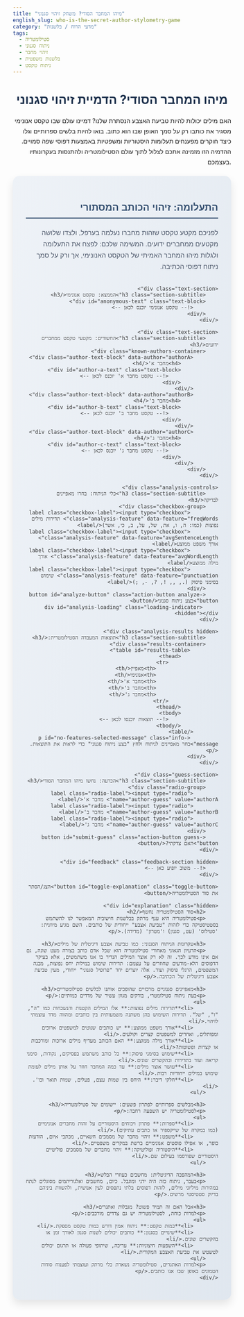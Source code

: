 ```yaml
---
title: "מיהו המחבר הסודי? משחק זיהוי סגנוני"
english_slug: who-is-the-secret-author-stylometry-game
category: "מדעי הרוח / בלשנות"
tags:
  - סטילומטריה
  - ניתוח סגנוני
  - זיהוי מחבר
  - בלשנות משפטית
  - ניתוח טקסט
---
```

# מיהו המחבר הסודי? הדמיית זיהוי סגנוני

האם מילים יכולות להיות טביעת האצבע הנסתרת שלנו? דמיינו עולם שבו טקסט אנונימי מסגיר את כותבו רק על סמך האופן שבו הוא כתוב. בואו להיות בלשים ספרותיים וגלו כיצד חוקרים מפענחים תעלומות היסטוריות ומשפטיות באמצעות דפוסי שפה סמויים. ההדמיה הזו מזמינה אתכם לצלול לתוך עולם הסטילומטריה ולהתנסות בעקרונותיו בעצמכם.

<div id="app-container" lang="he" dir="rtl">
    <h2 class="section-title">התעלומה: זיהוי הכותב המסתורי</h2>
    <p class="intro-text">לפניכם מקטע טקסט שזהות מחברו נעלמה בערפל, ולצדו שלושה מקטעים ממחברים ידועים. המשימה שלכם: לפצח את התעלומה ולגלות מיהו המחבר האמיתי של הטקסט האנונימי, אך ורק על סמך ניתוח דפוסי הכתיבה.</p>

    <div class="text-section">
        <h3 class="section-subtitle">הממצא: טקסט אנונימי</h3>
        <div id="anonymous-text" class="text-block">
            <!-- טקסט אנונימי יוכנס לכאן -->
        </div>
    </div>

    <div class="text-section">
        <h3 class="section-subtitle">החשודים: מקטעי טקסט ממחברים ידועים</h3>
        <div class="known-authors-container">
            <div class="author-text-block" data-author="authorA">
                <h4>מחבר א'</h4>
                <div id="author-a-text" class="text-block">
                    <!-- טקסט מחבר א' יוכנס לכאן -->
                </div>
            </div>
            <div class="author-text-block" data-author="authorB">
                <h4>מחבר ב'</h4>
                <div id="author-b-text" class="text-block">
                    <!-- טקסט מחבר ב' יוכנס לכאן -->
                </div>
            </div>
            <div class="author-text-block" data-author="authorC">
                <h4>מחבר ג'</h4>
                <div id="author-c-text" class="text-block">
                    <!-- טקסט מחבר ג' יוכנס לכאן -->
                </div>
            </div>
        </div>
    </div>

    <div class="analysis-controls">
        <h3 class="section-subtitle">כלי הניתוח: בחרו מאפיינים לבדיקה</h3>
        <div class="checkbox-group">
             <label class="checkbox-label"><input type="checkbox" class="analysis-feature" data-feature="freqWords"> תדירות מילים נפוצות (כמו: ה, ו, את, של, על, ב, כי, אשר)</label>
             <label class="checkbox-label"><input type="checkbox" class="analysis-feature" data-feature="avgSentenceLength"> אורך משפט ממוצע</label>
             <label class="checkbox-label"><input type="checkbox" class="analysis-feature" data-feature="avgWordLength"> אורך מילה ממוצע</label>
             <label class="checkbox-label"><input type="checkbox" class="analysis-feature" data-feature="punctuation"> שימוש בסימני פיסוק (., ,, !, ?, -, ;)</label>
        </div>
        <button id="analyze-button" class="action-button analyze-button">בצע ניתוח סגנוני</button>
         <div id="analysis-loading" class="loading-indicator hidden"></div>
    </div>

    <div class="analysis-results hidden">
        <h3 class="section-subtitle">תוצאות המעבדה הסטילומטרית:</h3>
        <div class="results-container">
             <table id="results-table">
                <thead>
                    <tr>
                        <th>מאפיין</th>
                        <th>אנונימי</th>
                        <th>מחבר א'</th>
                        <th>מחבר ב'</th>
                        <th>מחבר ג'</th>
                    </tr>
                </thead>
                <tbody>
                    <!-- תוצאות יוכנסו לכאן -->
                </tbody>
            </table>
             <p id="no-features-selected-message" class="info-message">בחר מאפיינים לניתוח ולחץ "בצע ניתוח סגנוני" כדי לראות את התוצאות.</p>
        </div>
    </div>

    <div class="guess-section">
        <h3 class="section-subtitle">הכרעה: נחשו מיהו המחבר הסודי</h3>
        <div class="radio-group">
            <label class="radio-label"><input type="radio" name="author-guess" value="authorA"> מחבר א'</label>
            <label class="radio-label"><input type="radio" name="author-guess" value="authorB"> מחבר ב'</label>
            <label class="radio-label"><input type="radio" name="author-guess" value="authorC"> מחבר ג'</label>
        </div>
        <button id="submit-guess" class="action-button guess-button">האם צדקתי?</button>
    </div>

    <div id="feedback" class="feedback-section hidden">
        <!-- משוב יופיע כאן -->
    </div>

    <button id="toggle-explanation" class="toggle-button">הצג/הסתר את סוד הסטילומטריה</button>

    <div id="explanation" class="hidden">
        <h2>סוד הסטילומטריה נחשף</h2>
        <p>סטילומטריה היא ענף מרתק בבלשנות חישובית המאפשר לנו להשתמש בסטטיסטיקה כדי לזהות "טביעת אצבע" ייחודית של כותבים. השם מגיע מיוונית: 'סטילוס' (עט, סגנון) ו'מטרון' (מדידה).</p>

        <h3>עקרונות הניתוח הסגנוני: כמו טביעת אצבע דיגיטלית של מילים</h3>
        <p>הרעיון הגאוני מאחורי סטילומטריה הוא שכל אדם כותב בצורה מעט שונה, גם אם אינו מודע לכך. זה לא רק אוצר המילים הנדיר בו אנו משתמשים, אלא בעיקר הדפוסים הלא-מודעים שחוזרים על עצמם: תדירות שימוש במילות יחס נפוצות, מבנה המשפטים, הרגלי פיסוק ועוד. אלה יוצרים יחד "פרופיל סגנוני" ייחודי, מעין טביעת אצבע דיגיטלית של הכתיבה.</p>

        <h3>מאפיינים סגנוניים מרכזיים שהופכים אותנו לבלשים סטילומטריים</h3>
        <p>בעת ניתוח סטילומטרי, בודקים מגוון עשיר של מדדים כמותיים:</p>
        <ul>
            <li>**תדירות מילים נפוצות:** אלו המילים הקטנות והנשכחות כמו "ה", "ו", "של". תדירות השימוש בהן משתנה משמעותית בין כותבים ומהווה מדד עוצמתי לזיהוי.</li>
            <li>**אורך משפט ממוצע:** יש כותבים שנוטים למשפטים ארוכים ומפותלים, ואחרים למשפטים קצרים וקולעים.</li>
            <li>**אורך מילה ממוצע:** האם הכותב מעדיף מילים ארוכות ומורכבות או קצרות ופשוטות?</li>
            <li>**שימוש בסימני פיסוק:** כל כותב משתמש בפסיקים, נקודות, סימני קריאה ועוד בתדירות ובהקשרים שונים.</li>
            <li>**עושר אוצר מילים:** עד כמה המחבר חוזר על אותן מילים לעומת שימוש במילים ייחודיות רבות.</li>
            <li>**חלקי דיבר:** היחס בין שמות עצם, פעלים, שמות תואר וכו'.</li>
        </ul>

        <h3>מבלשים ספרותיים לפתרון פשעים: יישומים של סטילומטריה</h3>
        <p>לסטילומטריה יש השפעה רחבה:</p>
        <ul>
            <li>**ספרות:** פתרון ויכוחים היסטוריים על זהות מחברים אנונימיים (כמו במקרה של שייקספיר או כתבים עתיקים).</li>
            <li>**משפט:** זיהוי מחבר של מסמכים חשאיים, מכתבי איום, הודעות כופר, או אפילו פוסטים אנונימיים ברשת במקרים משפטיים.</li>
            <li>**היסטוריה ופוליטיקה:** זיהוי מחברים של מסמכים פוליטיים היסטוריים שפורסמו בעילום שם.</li>
        </ul>

        <h3>המהפכה הדיגיטלית: מחשבים כעוזרי הבלש</h3>
        <p>בעבר, ניתוח כזה היה ידני ומוגבל. כיום, מחשבים ואלגוריתמים מסוגלים לנתח במהירות מיליוני מילים, לזהות דפוסים בלתי נתפסים לעין אנושית, ולהשוות ביניהם בדיוק סטטיסטי מרשים.</p>

        <h3>אבל האם זה תמיד פשוט? מגבלות ואתגרים</h3>
        <p>למרות כוחה, לסטילומטריה יש גם צדדים מורכבים:</p>
        <ul>
            <li>**כמות טקסט:** ניתוח אמין דורש כמות טקסט מספקת.</li>
            <li>**שינויים בסגנון:** כותבים יכולים לשנות סגנון לאורך זמן או בהקשרים שונים.</li>
            <li>**השפעות חיצוניות:** עריכה, שיתופי פעולה או תרגום יכולים לטשטש את טביעת האצבע המקורית.</li>
        </ul>
        <p>למרות האתגרים, סטילומטריה נשארת כלי מרתק ועוצמתי לפענוח סודות הטמונים באופן שבו אנו כותבים.</p>
    </div>

</div>

<style>
    @import url('https://fonts.googleapis.com/css2?family=Heebo:wght@300;400;700&display=swap');

    #app-container {
        font-family: 'Heebo', sans-serif;
        max-width: 900px;
        margin: 20px auto;
        padding: 30px; /* Increased padding */
        border: none; /* No border */
        border-radius: 15px; /* More rounded corners */
        background: linear-gradient(to bottom right, #eef2f7, #e0e7ef); /* Subtle gradient background */
        box-shadow: 0 10px 20px rgba(0, 0, 0, 0.1); /* Softer, larger shadow */
        direction: rtl;
        color: #333;
    }

    h1 {
         text-align: center; /* Center main title */
         color: #1a2e4a; /* Darker blue for main title */
         margin-bottom: 20px;
         font-size: 2em;
         font-weight: 700;
    }

    h2.section-title {
        color: #334e6f; /* Darker blue */
        text-align: right;
        border-bottom: 2px solid #334e6f; /* Add a subtle line */
        padding-bottom: 10px;
        margin-top: 30px;
        margin-bottom: 20px;
        font-size: 1.6em;
         font-weight: 700;
    }

     h3.section-subtitle {
        color: #526c88; /* Medium blue */
        text-align: right;
        margin-bottom: 15px;
        font-size: 1.3em;
        font-weight: 400;
     }

     h4 {
         color: #627d98; /* Lighter blue */
         text-align: center;
         margin-top: 0;
         margin-bottom: 10px;
         font-size: 1.1em;
         font-weight: 700;
     }

    p {
        text-align: right;
        line-height: 1.7; /* Increased line height */
        margin-bottom: 15px;
    }

    .intro-text {
        font-size: 1.1em;
        color: #4a5568;
        margin-bottom: 30px;
    }

    .text-section, .analysis-controls, .analysis-results, .guess-section, .feedback-section {
        margin-bottom: 25px; /* Increased spacing */
        padding: 20px; /* Increased padding */
        border: none;
        border-radius: 10px; /* Slightly more rounded */
        background-color: #ffffff; /* White background for sections */
        box-shadow: 0 4px 8px rgba(0, 0, 0, 0.08); /* Subtle shadow for sections */
    }

    .known-authors-container {
        display: flex;
        flex-wrap: wrap;
        gap: 20px; /* Increased gap */
        justify-content: center;
    }

    .author-text-block {
        flex: 1 1 280px; /* Slightly larger base */
        border: 2px dashed #a0aec0; /* More prominent dashed border */
        padding: 15px; /* Increased padding */
        border-radius: 8px;
        background-color: #edf2f7; /* Light grey-blue background */
        display: flex;
        flex-direction: column;
        transition: transform 0.3s ease, box-shadow 0.3s ease; /* Add transition */
    }

     .author-text-block:hover {
         transform: translateY(-5px); /* Lift effect on hover */
         box-shadow: 0 6px 12px rgba(0, 0, 0, 0.1);
     }

     .author-text-block.correct-match {
         border-color: #48bb78; /* Green border for correct match */
         box-shadow: 0 0 15px rgba(72, 187, 120, 0.5);
     }

    .text-block {
        min-height: 100px; /* Increased min height */
        padding: 15px; /* Increased padding */
        border: 1px solid #e2e8f0; /* Lighter border */
        border-radius: 6px;
        background-color: #ffffff;
        overflow-y: auto;
        text-align: right;
        direction: rtl;
        flex-grow: 1;
        line-height: 1.6;
        font-size: 0.95em;
        color: #4a5568;
    }

    .checkbox-group, .radio-group {
        margin-bottom: 15px;
    }

    .checkbox-label, .radio-label {
        display: block; /* Make them block for better click area */
        margin-bottom: 10px;
        font-size: 1em;
        cursor: pointer;
        user-select: none; /* Prevent text selection */
        padding: 5px 0; /* Add padding for click area */
    }

    .checkbox-label input, .radio-label input {
        margin-left: 8px; /* Space between checkbox and text */
         /* Hide default checkbox/radio and style with CSS if needed for more custom look */
    }

    button.action-button {
        display: inline-block; /* Allow multiple buttons if needed */
        margin-top: 10px;
        padding: 12px 25px; /* Increased padding */
        border: none;
        border-radius: 8px; /* More rounded */
        cursor: pointer;
        font-size: 1.1em;
        transition: background-color 0.3s ease, transform 0.1s ease; /* Add transform transition */
        font-weight: 700;
    }

    button.action-button:hover {
        transform: translateY(-2px); /* Lift effect on hover */
    }
     button.action-button:active {
        transform: translateY(0); /* Press effect */
    }

    button.analyze-button {
        background-color: #3182ce; /* Blue */
        color: white;
    }
    button.analyze-button:hover {
        background-color: #2b6cb0; /* Darker blue */
    }

    button.guess-button {
        background-color: #f6ad55; /* Orange */
        color: #4a5568; /* Dark text */
    }
    button.guess-button:hover {
        background-color: #ed8936; /* Darker orange */
    }

     button.toggle-button {
        display: block;
        width: fit-content;
        margin: 30px auto; /* More space, centered */
        padding: 10px 20px;
        background-color: #4fd1c5; /* Teal */
        color: #1a202c; /* Dark text */
        border: none;
        border-radius: 8px;
        cursor: pointer;
        font-size: 1em;
        transition: background-color 0.3s ease;
        font-weight: 700;
    }
    button.toggle-button:hover {
        background-color: #38b2ac; /* Darker teal */
    }


    .analysis-results table {
        width: 100%;
        border-collapse: collapse;
        margin-top: 15px; /* More space */
        text-align: right;
        font-size: 0.95em;
    }

    .analysis-results th, .analysis-results td {
        border: 1px solid #ebf4ff; /* Lighter border */
        padding: 10px; /* More padding */
        text-align: right;
         white-space: nowrap; /* Prevent wrapping in cells */
    }

    .analysis-results th {
        background-color: #e2f0f8; /* Light blue background */
        font-weight: 700;
        color: #2d3748;
    }

    .analysis-results tbody tr:nth-child(even) {
        background-color: #f7fafc; /* Very light grey */
    }
     .analysis-results tbody tr:hover {
        background-color: #ebf8ff; /* Highlight on hover */
     }

     .results-container {
         position: relative; /* Needed for loading indicator */
     }

     #analysis-loading {
        display: inline-block;
        width: 20px;
        height: 20px;
        border: 3px solid rgba(0, 0, 0, .3);
        border-radius: 50%;
        border-top-color: #3182ce;
        animation: spin 0.8s ease-in-out infinite;
        margin-left: 10px; /* Space from button */
         vertical-align: middle;
     }

     @keyframes spin {
        to { -webkit-transform: rotate(360deg); }
     }

     .hidden {
        display: none !important; /* Use !important to ensure hiding */
    }

    .analysis-results.hidden, .feedback-section.hidden {
         /* Use CSS transition for display none/block or opacity/height */
         /* display: none cannot be animated easily, use opacity + visibility or height */
         opacity: 0;
         height: 0;
         overflow: hidden;
         padding: 0;
         margin-bottom: 0;
         transition: opacity 0.4s ease, height 0.4s ease, padding 0.4s ease, margin-bottom 0.4s ease;
    }

     .analysis-results:not(.hidden), .feedback-section:not(.hidden) {
        opacity: 1;
         height: auto; /* Or max-height */
         padding: 20px;
         margin-bottom: 25px;
         transition: opacity 0.4s ease, height 0.4s ease, padding 0.4s ease, margin-bottom 0.4s ease;
     }

     .feedback-section {
        min-height: 60px; /* Increased min height */
        padding: 20px;
        border-radius: 10px;
        box-shadow: 0 4px 8px rgba(0, 0, 0, 0.08);
        font-size: 1.1em;
        line-height: 1.6;
     }

    .feedback-section.correct {
        background-color: #f0fff4; /* Very light green */
        border: 2px solid #68d391; /* Green border */
        color: #2f855a; /* Dark green text */
    }

     .feedback-section.incorrect {
        background-color: #fff5f5; /* Very light red */
        border: 2px solid #f56565; /* Red border */
        color: #c53030; /* Dark red text */
    }

     .feedback-section p {
         margin: 8px 0; /* Add margin to paragraphs within feedback */
     }

     .info-message {
         text-align: center;
         font-style: italic;
         color: #718096; /* Grey */
         margin-top: 15px;
         padding: 10px;
         background-color: #ebf8ff;
         border-radius: 5px;
     }


    #explanation {
        margin-top: 25px;
        padding: 25px; /* Increased padding */
        border: none;
        border-radius: 10px;
        background-color: #ffffff;
         box-shadow: 0 4px 8px rgba(0, 0, 0, 0.08);
         line-height: 1.7;
    }

    #explanation h2 {
         border-bottom: 2px solid #4fd1c5; /* Teal line */
         padding-bottom: 8px;
         margin-bottom: 20px;
         color: #007a70; /* Darker teal */
         font-size: 1.5em;
         font-weight: 700;
    }
     #explanation h3 {
         color: #526c88;
         margin-top: 20px;
         margin-bottom: 10px;
         font-size: 1.2em;
          font-weight: 700;
     }

    #explanation ul {
         padding-right: 30px; /* Increased padding */
         list-style-type: disc;
         margin-bottom: 15px;
    }
    #explanation li {
        margin-bottom: 8px;
        line-height: 1.6;
        color: #4a5568;
    }

     /* Responsive adjustments */
     @media (max-width: 768px) {
         #app-container {
             padding: 20px;
         }
         .known-authors-container {
             flex-direction: column;
             gap: 15px;
         }
         .author-text-block {
             flex: none; /* Disable flex grow */
             width: 100%; /* Take full width */
         }
         .analysis-controls label {
             margin-left: 0;
             margin-bottom: 10px;
         }
          button.action-button {
            width: 100%; /* Full width buttons on small screens */
            text-align: center;
            margin-top: 15px;
         }
     }

</style>

<script>
    document.addEventListener('DOMContentLoaded', () => {
        const texts = {
            anonymous: "השמש זרחה בשמיים הכחולים. ציפורים שרו על העצים. זה היה יום יפה לטייל בפארק. לקחנו סל פיקניק ויצאנו מהבית במהירות. רצינו להגיע לפני שיהיה חם מדי.",
            authorA: "אף שהשמש האירה את כיפת הרקיע בגווני תכלת עזים, הרוח הקרירה ששררה באוויר בבוקר הבטיחה תנאים נוחים יחסית לטיול. השירה העליזה שנשמעה מבין ענפי העצים העבותים הוסיפה נופך פסטורלי לאווירה. אכן, היה זה יום אידיאלי לצאת לסיור בפארק הסמוך, מצוידים בסל פיקניק שהכיל כל טוב.",
            authorB: "השמש זרחה. השמיים היו כחולים. ציפורים שרו. היה יום טוב ללכת לפארק. לקחנו סל ויצאנו. רצינו ללכת עכשיו.",
            authorC: "הו, השמש! היא האירה היום כל כך יפה, בזהב טהור, על שמיים שהיו ממש, אבל ממש כחולים עמוק! והציפורים? הן פשוט שרו את נפשן החוצה, מבין העצים! איזה יום מושלם, פשוט מושלם, לטייל! לקחנו את הסל שלנו, עם כל הדברים הטעימים בו, ויצאנו, במהירות, אל האור!"
        };

        // Define which author the anonymous text matches
        const correctAnswer = 'authorB'; // Anonymous text matches Author B

        // Populate text areas
        document.getElementById('anonymous-text').textContent = texts.anonymous;
        document.getElementById('author-a-text').textContent = texts.authorA;
        document.getElementById('author-b-text').textContent = texts.authorB;
        document.getElementById('author-c-text').textContent = texts.authorC;

        const analyzeButton = document.getElementById('analyze-button');
        const analysisLoading = document.getElementById('analysis-loading');
        const resultsTableBody = document.querySelector('#results-table tbody');
        const analysisResultsDiv = document.querySelector('.analysis-results');
        const noFeaturesMessage = document.getElementById('no-features-selected-message');
        const submitGuessButton = document.getElementById('submit-guess');
        const feedbackDiv = document.getElementById('feedback');
        const toggleExplanationButton = document.getElementById('toggle-explanation');
        const explanationDiv = document.getElementById('explanation');
         const authorBlocks = document.querySelectorAll('.author-text-block');


        // Feature mapping for feedback text
        const featureMapping = {
             freqWords: 'תדירות מילים נפוצות',
             avgSentenceLength: 'אורך משפט ממוצע',
             avgWordLength: 'אורך מילה ממוצע',
             punctuation: 'שימוש בסימני פיסוק'
        };

        // Analysis Functions
        function cleanText(text) {
            // Remove punctuation that splits words but keep sentence enders (.!?) and hyphens within words potentially
             // Let's refine cleaning: keep hyphens that might be part of words, remove others and symbols.
            let cleaned = text.replace(/[",()':;]/g, '');
             // Remove standalone hyphens or hyphens at start/end of words. Keep hyphen if surrounded by letters.
            cleaned = cleaned.replace(/(?<!\p{L})-|-(?!\p{L})/gu, ''); // Requires Unicode property escapes (u flag)
            cleaned = cleaned.replace(/\s+/g, ' ').trim(); // Normalize spaces
            return cleaned;
        }

         function countWords(text) {
             const cleaned = cleanText(text);
             if (!cleaned) return 0;
             return cleaned.split(/\s+/).filter(word => word.length > 0).length; // Filter out empty strings from split
         }

        function analyzeText(text, features) {
            const results = {};
             // Use original text for punctuation count, cleaned for others
            const cleaned = cleanText(text);
            const sentences = text.split(/[.!?]/).filter(s => s.trim().length > 0);
            const words = cleaned.split(/\s+/).filter(w => w.length > 0);
            const totalWords = words.length;
            const totalSentences = sentences.length;
             // Sum of lengths of cleaned words
            const totalLetters = words.reduce((sum, word) => sum + word.length, 0);

            if (features.includes('freqWords')) {
                const frequentWords = ['ה', 'ו', 'את', 'של', 'על', 'ב', 'כי', 'אשר']; // Keep these based on example
                results.freqWords = {};
                const wordCounts = {};
                 words.forEach(word => {
                     // Lowercase and remove any remaining non-letter chars? Basic cleaning should handle this.
                     wordCounts[word] = (wordCounts[word] || 0) + 1;
                 });

                 frequentWords.forEach(word => {
                      // Calculate frequency as count per 100 words, rounded to 2 decimal places
                     results.freqWords[word] = totalWords > 0 ? ((wordCounts[word] || 0) / totalWords * 100).toFixed(2) : '0.00';
                 });
            }

            if (features.includes('avgSentenceLength')) {
                results.avgSentenceLength = totalSentences > 0 ? (totalWords / totalSentences).toFixed(2) : '0.00';
            }

            if (features.includes('avgWordLength')) {
                 results.avgWordLength = totalWords > 0 ? (totalLetters / totalWords).toFixed(2) : '0.00';
            }

             if (features.includes('punctuation')) {
                 const punctuationMarks = ['.', ',', '!', '?', '-', ';']; // Keep these based on example
                 results.punctuation = {};
                 punctuationMarks.forEach(mark => {
                      // Count punctuation in the original text
                      const count = (text.match(new RegExp('\\' + mark.replace(/[-[\]{}()*+?.,\\^$|#\s]/g, '\\$&'), 'g')) || []).length;
                      results.punctuation[mark] = count;
                 });
             }

            return results;
        }

        function displayResults(analysisResults, features) {
            resultsTableBody.innerHTML = ''; // Clear previous results
            const textsOrder = ['anonymous', 'authorA', 'authorB', 'authorC'];
            const textNames = ['אנונימי', 'מחבר א\'', 'מחבר ב\'', 'מחבר ג\''];

            if (features.length === 0) {
                noFeaturesMessage.classList.remove('hidden');
                analysisResultsDiv.classList.add('hidden'); // Hide the whole results section
                return;
            } else {
                 noFeaturesMessage.classList.add('hidden');
                 analysisResultsDiv.classList.remove('hidden'); // Show the results section
            }

            // Add rows for each selected feature
            features.forEach(feature => {
                if (feature === 'freqWords') {
                     const frequentWords = ['ה', 'ו', 'את', 'של', 'על', 'ב', 'כי', 'אשר'];
                     frequentWords.forEach(word => {
                         const row = resultsTableBody.insertRow();
                         row.insertCell().textContent = `תדירות "${word}" (%)`; // Add unit
                         textsOrder.forEach(key => {
                             row.insertCell().textContent = analysisResults[key].freqWords[word];
                         });
                     });
                } else if (feature === 'avgSentenceLength') {
                    const row = resultsTableBody.insertRow();
                    row.insertCell().textContent = 'אורך משפט ממוצע (מילים)'; // Add unit
                     textsOrder.forEach(key => {
                         row.insertCell().textContent = analysisResults[key].avgSentenceLength;
                     });
                } else if (feature === 'avgWordLength') {
                    const row = resultsTableBody.insertRow();
                    row.insertCell().textContent = 'אורך מילה ממוצע (אותיות)'; // Add unit
                     textsOrder.forEach(key => {
                         row.insertCell().textContent = analysisResults[key].avgWordLength;
                     });
                } else if (feature === 'punctuation') {
                     const punctuationMarks = ['.', ',', '!', '?', '-', ';'];
                     punctuationMarks.forEach(mark => {
                          const row = resultsTableBody.insertRow();
                          row.insertCell().textContent = `שימוש ב-${mark} (מספר מופעים)`; // Add unit/description
                          textsOrder.forEach(key => {
                               row.insertCell().textContent = analysisResults[key].punctuation[mark];
                          });
                     });
                }
            });

             // Force reflow/repaint before applying transition
            void analysisResultsDiv.offsetHeight;
        }


        analyzeButton.addEventListener('click', () => {
            const selectedFeatures = Array.from(document.querySelectorAll('.analysis-feature:checked')).map(cb => cb.dataset.feature);

            if (selectedFeatures.length === 0) {
                alert("אנא בחר לפחות מאפיין אחד לניתוח כדי לראות את התוצאות.");
                displayResults({}, []); // Clear table and show message
                return;
            }

            // Show loading indicator and disable button
            analysisLoading.classList.remove('hidden');
            analyzeButton.disabled = true;

            // Perform analysis (simulate delay for animation)
            setTimeout(() => {
                const analysisResults = {
                    anonymous: analyzeText(texts.anonymous, selectedFeatures),
                    authorA: analyzeText(texts.authorA, selectedFeatures),
                    authorB: analyzeText(texts.authorB, selectedFeatures),
                    authorC: analyzeText(texts.authorC, selectedFeatures)
                };

                displayResults(analysisResults, selectedFeatures);

                // Hide loading indicator and re-enable button
                analysisLoading.classList.add('hidden');
                analyzeButton.disabled = false;
            }, 500); // Simulate a brief processing time
        });

        submitGuessButton.addEventListener('click', () => {
            const selectedAuthorInput = document.querySelector('input[name="author-guess"]:checked');
            const feedbackDiv = document.getElementById('feedback'); // Re-get to ensure correct state
            const authorBlocks = document.querySelectorAll('.author-text-block');

            // Clear previous feedback and highlights
             feedbackDiv.classList.add('hidden');
             feedbackDiv.innerHTML = '';
             authorBlocks.forEach(block => block.classList.remove('correct-match')); // Remove previous correct highlights


            if (!selectedAuthorInput) {
                feedbackDiv.classList.remove('hidden');
                feedbackDiv.className = 'feedback-section incorrect'; // Use incorrect class for this state too
                feedbackDiv.innerHTML = '<p><strong>המממ...</strong> אנא בחר מחבר לפני הבדיקה.</p>';
                 // Add subtle shake animation
                 feedbackDiv.style.animation = 'shake 0.5s';
                 feedbackDiv.addEventListener('animationend', () => feedbackDiv.style.animation = '');

                return;
            }

            const userGuess = selectedAuthorInput.value;
            const isCorrect = userGuess === correctAnswer;
             const selectedAuthorLabel = selectedAuthorInput.labels[0].textContent;
            const correctAuthorLabel = document.querySelector(`input[value="${correctAnswer}"]`).labels[0].textContent;

            feedbackDiv.classList.remove('hidden');
            feedbackDiv.className = 'feedback-section ' + (isCorrect ? 'correct' : 'incorrect');


            if (isCorrect) {
                 feedbackDiv.innerHTML = `<p><strong>בראבו, בלש! נכון מאוד!</strong></p><p> הטקסט האנונימי אכן נכתב על ידי <span style="font-weight: bold; color: #1a202c;">${correctAuthorLabel}</span>.</p>`;
                 // Add highlight to the correct author's block
                document.querySelector(`.author-text-block[data-author="${correctAnswer}"]`).classList.add('correct-match');
                 // Add pulse animation for correct answer
                 feedbackDiv.style.animation = 'pulse 0.8s ease-out';
                 feedbackDiv.addEventListener('animationend', () => feedbackDiv.style.animation = '');

            } else {
                 feedbackDiv.innerHTML = `<p><strong>המממ... לא מדויק הפעם.</strong></p><p> הטקסט האנונימי נכתב על ידי <span style="font-weight: bold; color: #1a202c;">${correctAuthorLabel}</span>, לא על ידי ${selectedAuthorLabel}.</p>`;
                  // Add shake animation for incorrect guess
                 feedbackDiv.style.animation = 'shake 0.5s';
                 feedbackDiv.addEventListener('animationend', () => feedbackDiv.style.animation = '');
                // Optionally highlight the correct author block even on wrong guess
                 document.querySelector(`.author-text-block[data-author="${correctAnswer}"]`).classList.add('correct-match');

            }

             // Provide explanation based on analysis if results are available
            const selectedFeatures = Array.from(document.querySelectorAll('.analysis-feature:checked')).map(cb => cb.dataset.feature);
             const resultsDisplayed = resultsTableBody.innerHTML !== '';


            if (selectedFeatures.length > 0 && resultsDisplayed) {
                const analysisResults = {
                     anonymous: analyzeText(texts.anonymous, selectedFeatures),
                     authorA: analyzeText(texts.authorA, selectedFeatures),
                     authorB: analyzeText(texts.authorB, selectedFeatures),
                     authorC: analyzeText(texts.authorC, selectedFeatures)
                };

                let explanationText = `<p><strong>ניתוח המאפיינים שנבחרו מסביר זאת:</strong></p>`;

                selectedFeatures.forEach(feature => {
                    explanationText += `<p><strong><span style="color: #334e6f;">${featureMapping[feature]}</span>:</strong><br>`;
                    const anonymousValue = analysisResults.anonymous[feature];
                    const correctValue = analysisResults[correctAnswer][feature];
                    const userGuessValue = analysisResults[userGuess][feature];
                    const correctAuthorName = document.querySelector(`input[value="${correctAnswer}"]`).labels[0].textContent;
                     const userGuessAuthorName = selectedAuthorInput.labels[0].textContent;


                    if (feature === 'freqWords' || feature === 'punctuation') {
                        const keys = feature === 'freqWords' ? ['ה', 'ו', 'את', 'של', 'על', 'ב', 'כי', 'אשר'] : ['.', ',', '!', '?', '-', ';'];
                        keys.forEach(key => {
                             const anonVal = typeof anonymousValue[key] !== 'undefined' ? anonymousValue[key] : 'N/A';
                             const correctVal = typeof correctValue[key] !== 'undefined' ? correctValue[key] : 'N/A';
                             const userGuessVal = typeof userGuessValue[key] !== 'undefined' ? userGuessValue[key] : 'N/A';

                             explanationText += `- "${key}": אנונימי = <span style="font-weight: bold;">${anonVal}</span>, ${correctAuthorName} = <span style="font-weight: bold;">${correctVal}</span>`;
                              if (!isCorrect) {
                                  explanationText += `, ${userGuessAuthorName} = <span style="font-weight: bold;">${userGuessVal}</span>`;
                              }

                              // Simple comparison logic for text feedback
                               const isAnonCloseToCorrect = anonVal === correctVal; // Direct match check
                               const isAnonCloseToGuess = !isCorrect && anonVal === userGuessVal; // Direct match check

                               if (isAnonCloseToCorrect && (!isCorrect ? !isAnonCloseToGuess : true)) {
                                   explanationText += ` <span style="color: #2f855a;">(דומה למחבר הנכון!)</span>`;
                               } else if (!isAnonCloseToCorrect && (!isCorrect && isAnonCloseToGuess)) {
                                    explanationText += ` <span style="color: #c53030;">(שונה מהמחבר הנכון, דומה לניחוש שלך)</span>`;
                               } else if (!isAnonCloseToCorrect && (!isCorrect ? !isAnonCloseToGuess : true)) {
                                    explanationText += ` <span style="color: #c53030;">(שונה מהמחבר הנכון)</span>`;
                               } else if (isCorrect && isAnonCloseToCorrect) {
                                    explanationText += ` <span style="color: #2f855a;">(דומה למחבר הנכון)</span>`;
                               }


                               explanationText += "<br>";
                        });
                     } else { // Average values
                        const anonVal = parseFloat(anonymousValue);
                        const correctVal = parseFloat(correctValue);
                        const userGuessVal = parseFloat(userGuessValue);

                         explanationText += `אנונימי = <span style="font-weight: bold;">${anonymousValue}</span>, ${correctAuthorName} = <span style="font-weight: bold;">${correctValue}</span>`;
                         if (!isCorrect) {
                            explanationText += `, ${userGuessAuthorName} = <span style="font-weight: bold;">${userGuessValue}</span>`;
                         }

                         // Simple comparison logic for averages with a tolerance
                         const threshold = 0.6; // Define a small tolerance for averages (adjust as needed)
                         const diffCorrect = !isNaN(anonVal) && !isNaN(correctVal) ? Math.abs(anonVal - correctVal) : Infinity;
                         const diffGuess = !isCorrect && !isNaN(anonVal) && !isNaN(userGuessVal) ? Math.abs(anonVal - userGuessVal) : Infinity;

                         const isAnonCloseToCorrect = diffCorrect <= threshold;
                         const isAnonCloserThanGuess = !isCorrect && diffCorrect < diffGuess;
                         const isGuessCloserThanCorrect = !isCorrect && diffGuess < diffCorrect;
                         const isAnonCloseToGuess = !isCorrect && diffGuess <= threshold;


                         if (isAnonCloseToCorrect && (!isCorrect ? isAnonCloserThanGuess || diffCorrect === diffGuess : true)) {
                              explanationText += ` <span style="color: #2f855a;">(ערכים דומים למחבר הנכון!)</span>`;
                          } else if (!isCorrect && isAnonCloseToGuess && (isGuessCloserThanCorrect || diffCorrect === diffGuess)) {
                               explanationText += ` <span style="color: #c53030;">(ערכים שונים מהמחבר הנכון, דומים לניחוש שלך)</span>`;
                           } else if (!isAnonCloseToCorrect && (!isCorrect ? !isAnonCloseToGuess : true)) {
                                explanationText += ` <span style="color: #c53030;">(ערכים שונים מהמחבר הנכון)</span>`;
                           } else if (isCorrect && isAnonCloseToCorrect) {
                                explanationText += ` <span style="color: #2f855a;">(ערכים דומים למחבר הנכון)</span>`;
                           } else if (!isCorrect && isAnonCloseToCorrect && isAnonCloseToGuess) {
                                explanationText += ` <span style="color: #718096;">(ערכים דומים לשניהם)</span>`;
                           }


                     }

                    explanationText += "</p>"; // Close paragraph for feature explanation
                });
                 feedbackDiv.innerHTML += explanationText;

            } else {
                 feedbackDiv.innerHTML += `<p>בצע ניתוח סגנוני ובחר מאפיינים כדי לראות השוואה מפורטת יותר כאן.</p>`;
            }

            // Force reflow/repaint before applying transition
            void feedbackDiv.offsetHeight;


        });


        toggleExplanationButton.addEventListener('click', () => {
            explanationDiv.classList.toggle('hidden');
            if (explanationDiv.classList.contains('hidden')) {
                toggleExplanationButton.textContent = 'הצג את סוד הסטילומטריה';
            } else {
                 toggleExplanationButton.textContent = 'הסתר את סוד הסטילומטריה';
            }
        });

        // Initial state: explanation hidden, results hidden
        explanationDiv.classList.add('hidden');
         analysisResultsDiv.classList.add('hidden');
         feedbackDiv.classList.add('hidden');
         noFeaturesMessage.classList.remove('hidden'); // Ensure message is visible initially
        toggleExplanationButton.textContent = 'הצג את סוד הסטילומטריה'; // Set initial button text

         // Add basic CSS animations for feedback
         const styleSheet = document.styleSheets[0];
         styleSheet.insertRule(`
            @keyframes shake {
                0%, 100% { transform: translateX(0); }
                10%, 30%, 50%, 70%, 90% { transform: translateX(-5px); }
                20%, 40%, 60%, 80% { transform: translateX(5px); }
            }
         `, styleSheet.cssRules.length);
          styleSheet.insertRule(`
            @keyframes pulse {
                0% { transform: scale(1); }
                50% { transform: scale(1.01); }
                100% { transform: scale(1); }
            }
         `, styleSheet.cssRules.length);


    });
</script>
```